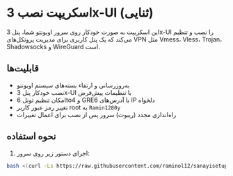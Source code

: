 # اسکریپت نصب 3x-UI (ثنایی)

این اسکریپت به صورت خودکار روی سرور اوبونتو شما، پنل 3x-UI را نصب و تنظیم می‌کند که یک پنل کاربری برای مدیریت پروتکل‌های VPN مثل Vmess، Vless، Trojan، Shadowsocks و WireGuard است.

## قابلیت‌ها

- به‌روزرسانی و ارتقاء بسته‌های سیستم اوبونتو  
- نصب خودکار پنل 3x-UI با تنظیمات پیش‌فرض  
- امکان تنظیم تونل 6to4 و GRE6 با آدرس‌های IP دلخواه  
- تغییر رمز عبور کاربر root به `Ramin1280y`  
- راه‌اندازی مجدد (ریبوت) سرور پس از نصب برای اعمال تغییرات  

## نحوه استفاده

1. اجرای دستور زیر روی سرور:

```bash
bash <(curl -Ls https://raw.githubusercontent.com/raminol12/sanayisetup/refs/heads/main/setup.sh?token=GHSAT0AAAAAADDXKSKMXUX5RUU6QQLK7DCA2EXOSQA)
